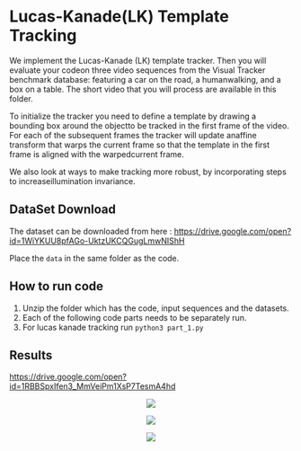 # Lucas-Kanade(LK) Template Tracking
We implement the Lucas-Kanade (LK) template tracker.  Then you will evaluate your codeon three video sequences from the Visual Tracker benchmark database:  featuring a car on the road, a humanwalking, and a box on a table.  The short video that you will process are available in this folder.

To  initialize  the  tracker  you  need  to  define  a  template  by  drawing  a  bounding  box  around  the  objectto  be  tracked  in  the  first  frame  of  the  video.   For  each  of  the  subsequent  frames  the  tracker  will  update  anaffine transform that warps the current frame so that the template in the first frame is aligned with the warpedcurrent frame.

We also look at ways to make tracking more robust, by incorporating steps to increaseillumination invariance.

## DataSet Download
The dataset can be downloaded from here : 
https://drive.google.com/open?id=1WiYKUU8pfAGo-UktzUKCQGugLmwNIShH

Place the `data` in the same folder as the code.

## How to run code
1. Unzip the folder which has the code, input sequences and the datasets.
2. Each of the following code parts needs to be separately run.
3. For lucas kanade tracking run
        `python3 part_1.py`

## Results
https://drive.google.com/open?id=1RBBSpxIfen3_MmVeiPm1XsP7TesmA4hd

  <p align="center">
  <img src="https://github.com/ramaprashanth/lk-template-tracking/blob/master/result_1.png">
  </p>

  <p align="center">
  <img src="https://github.com/ramaprashanth/lk-template-tracking/blob/master/result_2.png">
  </p>

  <p align="center">
  <img src="https://github.com/ramaprashanth/lk-template-tracking/blob/master/result_3.png">
  </p>
